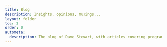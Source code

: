 ```yaml
---
title: Blog
description: Insights, opinions, musings...
layout: folder
toc: 2
order: 0
autometa:
  description: The blog of Dave Stewart, with articles covering programming, productivity, and tips for JavaScript and web developers, as well as a few off-piste thoughts and musings thrown in for good measure.
---
```

